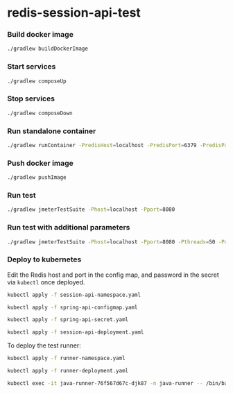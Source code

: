 # redis-session-api-test

### Build docker image
```sh
./gradlew buildDockerImage
```

### Start services
```sh
./gradlew composeUp
```

### Stop services
```sh
./gradlew composeDown
```

### Run standalone container
```sh
./gradlew runContainer -PredisHost=localhost -PredisPort=6379 -PredisPassword=password
```

### Push docker image
```sh
./gradlew pushImage
```

### Run test
```sh
./gradlew jmeterTestSuite -Phost=localhost -Pport=8080
```

### Run test with additional parameters
```sh
./gradlew jmeterTestSuite -Phost=localhost -Pport=8080 -Pthreads=50 -Pduration=600
```

### Deploy to kubernetes
Edit the Redis host and port in the config map, and password in the secret via `kubectl` once deployed.
```sh
kubectl apply -f session-api-namespace.yaml
```
```sh
kubectl apply -f spring-api-configmap.yaml
```
```sh
kubectl apply -f spring-api-secret.yaml
```
```sh
kubectl apply -f session-api-deployment.yaml
```
To deploy the test runner:
```sh
kubectl apply -f runner-namespace.yaml
```
```sh
kubectl apply -f runner-deployment.yaml
```
```sh
kubectl exec -it java-runner-76f567d67c-djk87 -n java-runner -- /bin/bash
```
